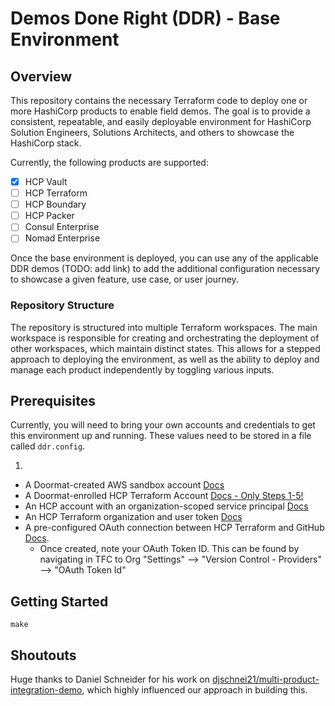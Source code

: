 
# Demos Done Right (DDR) - Base Environment

## Overview

This repository contains the necessary Terraform code to deploy one or more HashiCorp products to enable field demos. The goal is to provide a consistent, repeatable, and easily deployable environment for HashiCorp Solution Engineers, Solutions Architects, and others to showcase the HashiCorp stack.

Currently, the following products are supported:

- [x] HCP Vault
- [ ] HCP Terraform
- [ ] HCP Boundary
- [ ] HCP Packer
- [ ] Consul Enterprise
- [ ] Nomad Enterprise

Once the base environment is deployed, you can use any of the applicable DDR demos (TODO: add link) to add the additional configuration necessary to showcase a given feature, use case, or user journey.

### Repository Structure

The repository is structured into multiple Terraform workspaces. The main workspace is responsible for creating and orchestrating the deployment of other workspaces, which maintain distinct states. This allows for a stepped approach to deploying the environment, as well as the ability to deploy and manage each product independently by toggling various inputs.

## Prerequisites

Currently, you will need to bring your own accounts and credentials to get this environment up and running. These values need to be stored in a file called `ddr.config`.

1.

- A Doormat-created AWS sandbox account [Docs](https://docs.prod.secops.hashicorp.services/doormat/aws/create_individual_sandbox_account/)
- A Doormat-enrolled HCP Terraform Account [Docs - Only Steps 1-5!](https://docs.prod.secops.hashicorp.services/doormat/tf_provider/#onboard-tfc-organization-to-doormat)
- An HCP account with an organization-scoped service principal [Docs](https://developer.hashicorp.com/hcp/docs/hcp/admin/iam/service-principals#organization-level-service-principals-1)
- An HCP Terraform organization and user token [Docs](https://developer.hashicorp.com/terraform/cloud-docs/users-teams-organizations/users#tokens)
- A pre-configured OAuth connection between HCP Terraform and GitHub [Docs](https://developer.hashicorp.com/terraform/cloud-docs/vcs/github).
  - Once created, note your OAuth Token ID.  This can be found by navigating in TFC to Org "Settings" --> "Version Control - Providers" --> "OAuth Token Id"


## Getting Started

```
make
```

<!-- ### Preparing your TFC account:

1) Create a new Project (I called mine "hashistack")
2) Create a new Variable Set (again, I called mine "hashistack") and scope it to your previously created Project
3) Populate the variable set with the following variables:

| Key | Value | Sensitive? | Type |
|-----|-------|------------|------|
|aws_account_id|\<your AWS account ID\>|no|terraform|
|boundary_admin_password|\<intended boundary admin password\>|yes|terraform|
|my_email|\<your email\>|no|terraform|
|nomad_license|\<your nomad ent license\>|yes|terraform|
|region|\<the region which will be used on HCP and AWS\>|no|terraform|
|resource_prefix|\<will be used to consistently name resources - 3-36 characters.  Can only contain letters, numbers and hyphens\>|no|terraform|
|tfc_organization|\<your TFC account name\>|no|terraform|
|HCP_CLIENT_ID|\<HCP Service Principal Client ID\>|no|env|
|HCP_CLIENT_SECRET|\<HCP Service Principal Client Secret\>|yes|env|
|HCP_PROJECT_ID|\<your HCP Project ID retrieved from HCP\>|no|env|
|TFC_WORKLOAD_IDENTITY_AUDIENCE|\<can be literally anything\>|no|env|
|TFE_TOKEN|\<TFC User token\>|yes|env|
|TFC_ORGANIZATION|\<your TFC account name\>|no|env|

4) Create a new workspace within your TFC project called "0_control-workspace", attaching it to this VCS repository, specifying the working directory as "0_control-workspace"
5) Create the following workspace variables within "0_control-workspace":

| Key | Value | Sensitive? | Type |
|-----|-------|------------|------|
|oauth_token_id|\<the ot- ID of your OAuth connection\>|no|terraform|
|repo_identifier|<your GH org>/multi-product-integration-demo|no|terraform|
|repo_branch|main|no|terraform|
|tfc_project_id|\<the prj- ID of your TFC Project\>|no|terraform|

## Building the Nomad AMI using Packer

1) navigate to the packer directory
```
cd packer/
```
2) paste your doormat generated AWS credentials, exporting them to your shell
```
export AWS_ACCESS_KEY_ID=************************
export AWS_SECRET_ACCESS_KEY=************************
export AWS_SESSION_TOKEN=************************
```
3) export your HCP_CLIENT_ID, HCP_CLIENT_SECRET, and HCP_PROJECT_ID to your shell
```
export HCP_CLIENT_ID=************************
export HCP_CLIENT_SECRET=************************
export HCP_PROJECT_ID=************************
```
4) Trigger a packer build specifying a pre-existing, publicly accessible subnet of your AWS account and your targeted region for build to happen within
```
packer build -var "subnet_id=subnet-xxxxxxxxxxxx" -var "region=xxxxx" ubuntu.pkr.hcl
```

## Triggering the deployment

Now comes the easy part, simply trigger a run on "0_control-workspace" and watch the environment unfold!

Once the run is complete, you can access each tool by:
- **HCP Consul**: Navigate to the cluster in HCP and generate an admin token
- **HCP Vault**: Navigate to the cluster in HCP and generate an admin token
- **HCP Boundary**: Navigate to the cluster in HCP or via the Desktop app:
  - *username*: admin
  - *password*: this is whatever you set in the variable set
- **Nomad Ent**: The "5_nomad-cluster" workspace will have an output containing the public ALB endpoint to access the Nomad UI.  The Admin token for this can be retrieved from Vault using
```
vault kv get -mount=hashistack-admin/ nomad_bootstrap/SecretID
``` -->

## Shoutouts
Huge thanks to Daniel Schneider for his work on [djschnei21/multi-product-integration-demo](https://github.com/djschnei21/multi-product-integration-demo), which highly influenced our approach in building this.
